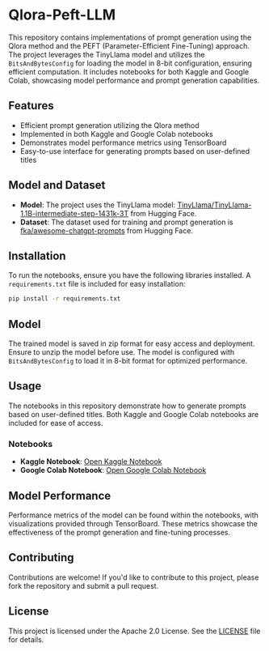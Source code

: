 # Qlora-Peft-LLM

This repository contains implementations of prompt generation using the Qlora method and the PEFT (Parameter-Efficient Fine-Tuning) approach. The project leverages the TinyLlama model and utilizes the `BitsAndBytesConfig` for loading the model in 8-bit configuration, ensuring efficient computation. It includes notebooks for both Kaggle and Google Colab, showcasing model performance and prompt generation capabilities.

## Features

- Efficient prompt generation utilizing the Qlora method
- Implemented in both Kaggle and Google Colab notebooks
- Demonstrates model performance metrics using TensorBoard
- Easy-to-use interface for generating prompts based on user-defined titles

## Model and Dataset

- **Model**: The project uses the TinyLlama model: [TinyLlama/TinyLlama-1.1B-intermediate-step-1431k-3T](https://huggingface.co/TinyLlama/TinyLlama-1.1B-intermediate-step-1431k-3T) from Hugging Face.
- **Dataset**: The dataset used for training and prompt generation is [fka/awesome-chatgpt-prompts](https://huggingface.co/datasets/fka/awesome-chatgpt-prompts) from Hugging Face.

## Installation

To run the notebooks, ensure you have the following libraries installed. A `requirements.txt` file is included for easy installation:

```bash
pip install -r requirements.txt
```

## Model

The trained model is saved in zip format for easy access and deployment. Ensure to unzip the model before use. The model is configured with `BitsAndBytesConfig` to load it in 8-bit format for optimized performance.

## Usage

The notebooks in this repository demonstrate how to generate prompts based on user-defined titles. Both Kaggle and Google Colab notebooks are included for ease of access.

### Notebooks

- **Kaggle Notebook**: [Open Kaggle Notebook](https://github.com/Warishayat/Qlora-Peft-LLM-s/blob/main/llms-peft-lora.ipynb) 
- **Google Colab Notebook**: [Open Google Colab Notebook](https://github.com/Warishayat/Qlora-Peft-LLM-s/blob/main/LLMs_Peft.ipynb)

## Model Performance

Performance metrics of the model can be found within the notebooks, with visualizations provided through TensorBoard. These metrics showcase the effectiveness of the prompt generation and fine-tuning processes.

## Contributing

Contributions are welcome! If you'd like to contribute to this project, please fork the repository and submit a pull request.

## License

This project is licensed under the Apache 2.0 License. See the [LICENSE](LICENSE) file for details.
